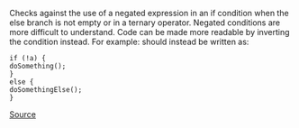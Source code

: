 Checks against the use of a negated expression in an if condition when the else branch is not empty or in a ternary operator. Negated conditions are more difficult to understand. Code can be made more readable by inverting the condition instead.
For example:
should instead be written as:

```
if (!a) {
doSomething();
}
else {
doSomethingElse();
}

```

[Source](http://eslint.org/docs/rules/no-negated-condition)
